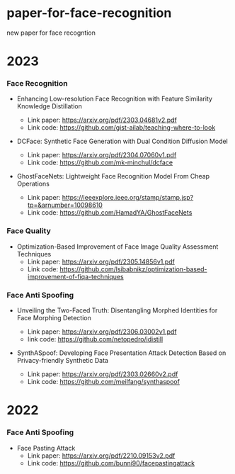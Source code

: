 # paper-for-face-recognition
new paper for face recogntion

# 2023
### Face Recognition
- Enhancing Low-resolution Face Recognition with Feature Similarity Knowledge Distillation
  - Link paper: https://arxiv.org/pdf/2303.04681v2.pdf
  - Link code: https://github.com/gist-ailab/teaching-where-to-look
- DCFace: Synthetic Face Generation with Dual Condition Diffusion Model
  - Link paper: https://arxiv.org/pdf/2304.07060v1.pdf
  - Link code: https://github.com/mk-minchul/dcface

- GhostFaceNets: Lightweight Face Recognition Model From Cheap Operations
  - Link paper: https://ieeexplore.ieee.org/stamp/stamp.jsp?tp=&arnumber=10098610
  - Link code: https://github.com/HamadYA/GhostFaceNets

### Face Quality
- Optimization-Based Improvement of Face Image Quality Assessment Techniques
  - Link paper: https://arxiv.org/pdf/2305.14856v1.pdf
  - Link code: https://github.com/lsibabnikz/optimization-based-improvement-of-fiqa-techniques

### Face Anti Spoofing
- Unveiling the Two-Faced Truth: Disentangling Morphed Identities for Face Morphing Detection
  - Link paper: https://arxiv.org/pdf/2306.03002v1.pdf
  - link code: https://github.com/netopedro/idistill

- SynthASpoof: Developing Face Presentation Attack Detection Based on Privacy-friendly Synthetic Data
  - Link paper: https://arxiv.org/pdf/2303.02660v2.pdf
  - Link code: https://github.com/meilfang/synthaspoof

# 2022
### Face Anti Spoofing
- Face Pasting Attack
  - Link paper: https://arxiv.org/pdf/2210.09153v2.pdf
  - Link code: https://github.com/bunni90/facepastingattack



